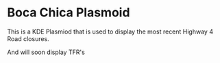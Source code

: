 # Boca Chica Plasmoid

This is a KDE Plasmiod that is used to display the most recent Highway 4 Road closures.

And will soon display TFR's

